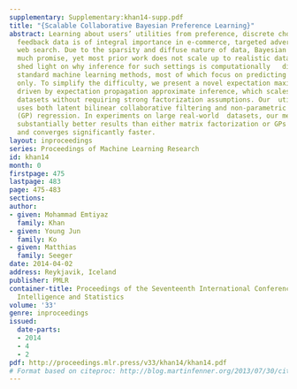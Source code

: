 ```yaml
---
supplementary: Supplementary:khan14-supp.pdf
title: "{Scalable Collaborative Bayesian Preference Learning}"
abstract: Learning about users’ utilities from preference, discrete choice or implicit
  feedback data is of integral importance in e-commerce, targeted advertising and
  web search. Due to the sparsity and diffuse nature of data, Bayesian approaches  hold
  much promise, yet most prior work does not scale up to realistic data sizes. We
  shed light on why inference for such settings is computationally   difficult for
  standard machine learning methods, most of which focus on predicting explicit ratings
  only. To simplify the difficulty, we present a novel expectation maximization algorithm,
  driven by expectation propagation approximate inference, which scales to very large
  datasets without requiring strong factorization assumptions. Our  utility model
  uses both latent bilinear collaborative filtering and non-parametric Gaussian process
  (GP) regression. In experiments on large real-world  datasets, our method gives
  substantially better results than either matrix factorization or GPs in isolation,
  and converges significantly faster.
layout: inproceedings
series: Proceedings of Machine Learning Research
id: khan14
month: 0
firstpage: 475
lastpage: 483
page: 475-483
sections: 
author:
- given: Mohammad Emtiyaz
  family: Khan
- given: Young Jun
  family: Ko
- given: Matthias
  family: Seeger
date: 2014-04-02
address: Reykjavik, Iceland
publisher: PMLR
container-title: Proceedings of the Seventeenth International Conference on Artificial
  Intelligence and Statistics
volume: '33'
genre: inproceedings
issued:
  date-parts:
  - 2014
  - 4
  - 2
pdf: http://proceedings.mlr.press/v33/khan14/khan14.pdf
# Format based on citeproc: http://blog.martinfenner.org/2013/07/30/citeproc-yaml-for-bibliographies/
---
```

